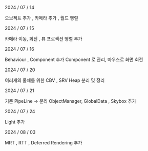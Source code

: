 2024 / 07 / 14

오브젝트 추가 , 카메라 추가 , 월드 행렬


2024 / 07 / 15

카메라 이동, 회전 , 뷰 프로젝션 행렬 추가


2024 / 07 / 16

Behaviour , Component 추가 
Component 로 관리,
마우스로 화면 회전


2024 / 07 / 20

여러개의 물체를 위한 CBV , SRV Heap 분리 및 정리

2024 / 07 / 21

기존 PipeLine -> 분리 ObjectManager, GlobalData , Skybox 추가

2024 / 07 / 24

Light 추가

2024 / 08 / 03

MRT , RTT , Deferred Rendering 추가
